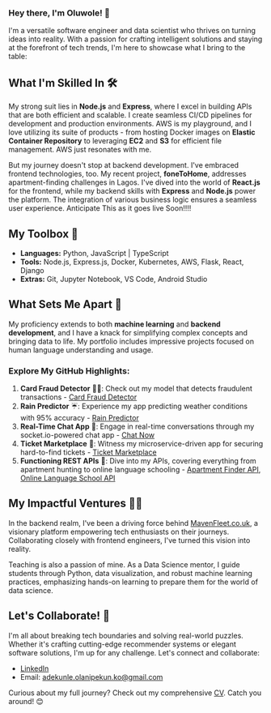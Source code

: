 ### Hey there, I'm Oluwole! 👋

I'm a versatile software engineer and data scientist who thrives on turning ideas into reality. With a passion for crafting intelligent solutions and staying at the forefront of tech trends, I'm here to showcase what I bring to the table:

## What I'm Skilled In 🛠️

My strong suit lies in **Node.js** and **Express**, where I excel in building APIs that are both efficient and scalable. I create seamless CI/CD pipelines for development and production environments. AWS is my playground, and I love utilizing its suite of products - from hosting Docker images on **Elastic Container Repository** to leveraging **EC2** and **S3** for efficient file management. AWS just resonates with me.

But my journey doesn't stop at backend development. I've embraced frontend technologies, too. My recent project, **foneToHome**, addresses apartment-finding challenges in Lagos. I've dived into the world of **React.js** for the frontend, while my backend skills with **Express** and **Node.js** power the platform. The integration of various business logic ensures a seamless user experience.
Anticipate This as it goes live Soon!!!!

## My Toolbox 🧰

- **Languages:** Python, JavaScript | TypeScript
- **Tools:** Node.js, Express.js, Docker, Kubernetes, AWS, Flask, React, Django
- **Extras:** Git, Jupyter Notebook, VS Code, Android Studio

## What Sets Me Apart 💪

My proficiency extends to both **machine learning** and **backend development**, and I have a knack for simplifying complex concepts and bringing data to life. My portfolio includes impressive projects focused on human language understanding and usage.

### Explore My GitHub Highlights:

1. **Card Fraud Detector** 🕵️‍♂️: Check out my model that detects fraudulent transactions - [Card Fraud Detector](https://github.com/kunle001/card-fraud)
2. **Rain Predictor** ☔: Experience my app predicting weather conditions with 95% accuracy - [Rain Predictor](https://github.com/kunle001/Rain-Predictor)
3. **Real-Time Chat App** 💬: Engage in real-time conversations through my socket.io-powered chat app - [Chat Now](https://github.com/kunle001/chat-bot)
4. **Ticket Marketplace** 🎫: Witness my microservice-driven app for securing hard-to-find tickets - [Ticket Marketplace](https://github.com/kunle001/ticketting)
5. **Functioning REST APIs** 🏢: Dive into my APIs, covering everything from apartment hunting to online language schooling - [Apartment Finder API](https://github.com/kunle001/mooveX), [Online Language School API](https://github.com/kunle001/oxford)

## My Impactful Ventures 👨‍💻

In the backend realm, I've been a driving force behind [MavenFleet.co.uk](https://mavenfleet.co.uk), a visionary platform empowering tech enthusiasts on their journeys. Collaborating closely with frontend engineers, I've turned this vision into reality.

Teaching is also a passion of mine. As a Data Science mentor, I guide students through Python, data visualization, and robust machine learning practices, emphasizing hands-on learning to prepare them for the world of data science.

## Let's Collaborate! 🤝

I'm all about breaking tech boundaries and solving real-world puzzles. Whether it's crafting cutting-edge recommender systems or elegant software solutions, I'm up for any challenge. Let's connect and collaborate:

- [LinkedIn](https://www.linkedin.com/in/kunle-olanipekun-555764225/)
- Email: adekunle.olanipekun.ko@gmail.com

Curious about my full journey? Check out my comprehensive [CV](https://fonetohome.s3.amazonaws.com/blue+professional+modern+CV+resume+(3).pdf). Catch you around! 😊
